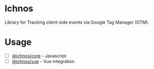 # Ichnos

Library for Tracking client-side events via Google Tag Manager (GTM).

# Usage

- [ ] [@ichnos/core](https://github.com/tamer-mohamed/ichnos/tree/master/packages/core) - Javascript
- [ ] [@ichnos/vue](https://github.com/tamer-mohamed/ichnos/tree/master/packages/vue) - Vue integration
